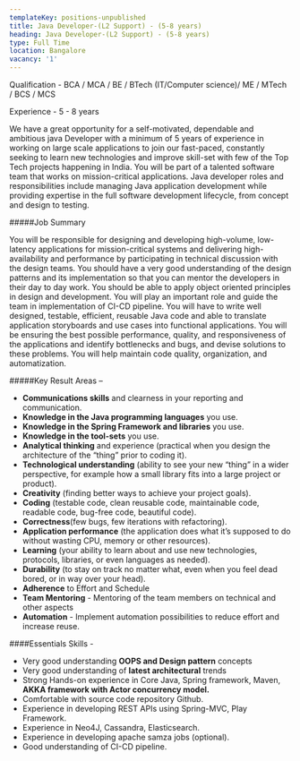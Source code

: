 ```yaml
---
templateKey: positions-unpublished
title: Java Developer-(L2 Support) - (5-8 years)
heading: Java Developer-(L2 Support) - (5-8 years)
type: Full Time
location: Bangalore
vacancy: '1'
---
```


Qualification - BCA / MCA / BE / BTech (IT/Computer science)/ ME / MTech / BCS / MCS

Experience - 5 - 8 years

We have a great opportunity for a self-motivated, dependable and ambitious  java Developer with a minimum of 5 years of experience in working on large scale applications to join our fast-paced, constantly seeking to learn new technologies and improve skill-set with few of the Top Tech projects happening in India. 
You will be part of a talented software team that works on mission-critical applications. Java developer roles and responsibilities include managing Java application development while providing expertise in the full software development lifecycle, from concept and design to testing.


#####Job Summary

You will be responsible for designing and developing high-volume, low-latency applications for mission-critical systems and delivering high-availability and performance by participating in technical discussion with the design teams. You should have a very good understanding of the design patterns and its implementation so that you can mentor the developers in their day to day work. You should be able to apply object oriented principles in design and development. You will play an important role and guide the team in implementation of CI-CD pipeline. You will have to write well designed, testable, efficient, reusable Java code and able to translate application storyboards and use cases into functional applications. You will be ensuring the best possible performance, quality, and responsiveness of the applications and identify bottlenecks and bugs, and devise solutions to these problems. You will help maintain code quality, organization, and automatization.


#####Key Result Areas –
* **Communications skills** and clearness in your reporting and communication.
* **Knowledge in the Java programming languages** you use.
* **Knowledge in the Spring Framework and libraries** you use.
* **Knowledge in the tool-sets** you use.
* **Analytical thinking** and experience (practical when you design the architecture of the “thing” prior to coding it).
* **Technological understanding** (ability to see your new “thing” in a wider perspective, for example how a small library fits into a large project or product).
* **Creativity** (finding better ways to achieve your project goals).
* **Coding** (testable code, clean reusable code, maintainable code, readable code, bug-free code, beautiful code).
* **Correctness**(few bugs, few iterations with refactoring).
* **Application performance** (the application does what it’s supposed to do without wasting CPU, memory or other resources).
* **Learning** (your ability to learn about and use new technologies, protocols, libraries, or even languages as needed).
* **Durability** (to stay on track no matter what, even when you feel dead bored, or in way over your head).
* **Adherence** to Effort and Schedule
* **Team Mentoring** - Mentoring of the team members on technical and other aspects
* **Automation** - Implement automation possibilities to reduce effort and increase reuse.
 

####Essentials Skills -
* Very good understanding **OOPS and Design pattern** concepts
* Very good understanding of **latest architectural** trends
* Strong Hands-on experience in Core Java, Spring framework, Maven, **AKKA framework with Actor concurrency model.**
* Comfortable with source code repository Github.
* Experience in developing REST APIs using Spring-MVC, Play Framework.
* Experience in Neo4J, Cassandra, Elasticsearch.
* Experience in developing apache samza jobs (optional).
* Good understanding of CI-CD pipeline.